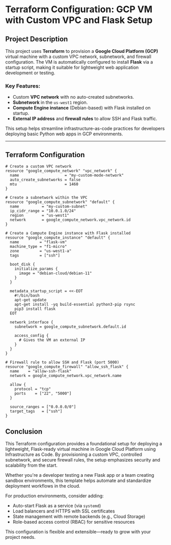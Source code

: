 # Terraform Configuration: GCP VM with Custom VPC and Flask Setup

## Project Description

This project uses **Terraform** to provision a **Google Cloud Platform (GCP)** virtual machine with a custom VPC network, subnetwork, and firewall configuration. The VM is automatically configured to install **Flask** via a startup script, making it suitable for lightweight web application development or testing.

### Key Features:
- Custom **VPC network** with no auto-created subnetworks.
- **Subnetwork** in the `us-west1` region.
- **Compute Engine instance** (Debian-based) with Flask installed on startup.
- **External IP address** and **firewall rules** to allow SSH and Flask traffic.

This setup helps streamline infrastructure-as-code practices for developers deploying basic Python web apps in GCP environments.

---

## Terraform Configuration

```hcl
# Create a custom VPC network
resource "google_compute_network" "vpc_network" {
  name                    = "my-custom-mode-network"
  auto_create_subnetworks = false
  mtu                     = 1460
}

# Create a subnetwork within the VPC
resource "google_compute_subnetwork" "default" {
  name          = "my-custom-subnet"
  ip_cidr_range = "10.0.1.0/24"
  region        = "us-west1"
  network       = google_compute_network.vpc_network.id
}

# Create a Compute Engine instance with Flask installed
resource "google_compute_instance" "default" {
  name         = "flask-vm"
  machine_type = "f1-micro"
  zone         = "us-west1-a"
  tags         = ["ssh"]

  boot_disk {
    initialize_params {
      image = "debian-cloud/debian-11"
    }
  }

  metadata_startup_script = <<-EOT
    #!/bin/bash
    apt-get update
    apt-get install -yq build-essential python3-pip rsync
    pip3 install flask
  EOT

  network_interface {
    subnetwork = google_compute_subnetwork.default.id

    access_config {
      # Gives the VM an external IP
    }
  }
}

# Firewall rule to allow SSH and Flask (port 5000)
resource "google_compute_firewall" "allow_ssh_flask" {
  name    = "allow-ssh-flask"
  network = google_compute_network.vpc_network.name

  allow {
    protocol = "tcp"
    ports    = ["22", "5000"]
  }

  source_ranges = ["0.0.0.0/0"]
  target_tags   = ["ssh"]
}
```

## Conclusion

This Terraform configuration provides a foundational setup for deploying a lightweight, Flask-ready virtual machine in Google Cloud Platform using Infrastructure as Code. By provisioning a custom VPC, controlled subnetwork, and secure firewall rules, the setup emphasizes security and scalability from the start.

Whether you're a developer testing a new Flask app or a team creating sandbox environments, this template helps automate and standardize deployment workflows in the cloud.

For production environments, consider adding:
- Auto-start Flask as a service (via `systemd`)
- Load balancers and HTTPS with SSL certificates
- State management with remote backends (e.g., Cloud Storage)
- Role-based access control (RBAC) for sensitive resources

This configuration is flexible and extensible—ready to grow with your project needs.
